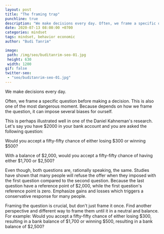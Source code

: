 ```yaml
---
layout: post
title: "The framing trap"
punchline: true
description: "We make decisions every day. Often, we frame a specific question before making a decision. This is also one of the most dangerous moment."
date: 2020-07-13 08:00:00 +0700
categories: mindset
tags: mindset, behavior economic
author: "Budi Tanrim"

image:
 path: /img/seo/buditanrim-seo-01.jpg
 height: 630
 width: 1200
gif: false
twitter-seo: 
 - "seo/buditanrim-seo-01.jpg"
---
```


We make decisions every day. 

Often, we frame a specific question before making a decision. This is also one of the most dangerous moment. Because depends on how we frame the question, it can impose several biases for ourself. 

This is perhaps illustrated well in one of the Daniel Kahneman's research. Let's say you have $2000 in your bank account and you are asked the following question:

Would you accept a fifty-fifty chance of either losing $300 or winning $500?

With a balance of $2,000, would you accept a fifty-fifty chance of having either $1,700 or $2,500?

Even though, both questions are, rationally speaking, the same. Studies have shown that many people will refuse the offer when they imposed with the first question compared to the second question. Because the last question have a reference point of $2,000, while the first question's reference point is zero. Emphasize gains and losses which triggers a conservative response for many people.

Framing the question is crucial, but don't just frame it once. Find another perspective and different way to frame them until it in a neutral and balance. For example: Would you accept a fifty-fifty chance of either losing $300, resulting in a bank balance of $1,700 or winning $500, resulting in a bank balance of $2,500?